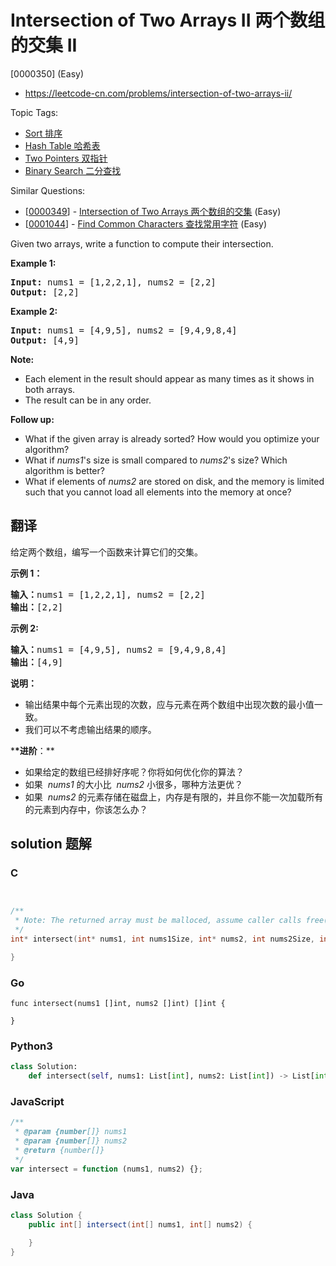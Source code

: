 # Intersection of Two Arrays II 两个数组的交集 II

[0000350] (Easy)

- https://leetcode-cn.com/problems/intersection-of-two-arrays-ii/

Topic Tags:

- [Sort 排序](https://leetcode-cn.com/tag/sort/)
- [Hash Table 哈希表](https://leetcode-cn.com/tag/hash-table/)
- [Two Pointers 双指针](https://leetcode-cn.com/tag/two-pointers/)
- [Binary Search 二分查找](https://leetcode-cn.com/tag/binary-search/)

Similar Questions:

- [[0000349](https://leetcode-cn.com/problems/intersection-of-two-arrays/)] - [Intersection of Two Arrays 两个数组的交集](./0000349.intersection-of-two-arrays.md) (Easy)
- [[0001044](https://leetcode-cn.com/problems/find-common-characters/)] - [Find Common Characters 查找常用字符](./0001044.find-common-characters.md) (Easy)

Given two arrays, write a function to compute their intersection.

**Example 1:**

<pre><strong>Input: </strong>nums1 = <span id="example-input-1-1">[1,2,2,1]</span>, nums2 = <span id="example-input-1-2">[2,2]</span>
<strong>Output: </strong><span id="example-output-1">[2,2]</span>
</pre>

**Example 2:**

<pre><strong>Input: </strong>nums1 = <span id="example-input-2-1">[4,9,5]</span>, nums2 = <span id="example-input-2-2">[9,4,9,8,4]</span>
<strong>Output: </strong><span id="example-output-2">[4,9]</span></pre>

**Note:**

- Each element in the result should appear as many times as it shows in both arrays.
- The result can be in any order.

**Follow up:**

- What if the given array is already sorted? How would you optimize your algorithm?
- What if _nums1_'s size is small compared to _nums2_'s size? Which algorithm is better?
- What if elements of _nums2_ are stored on disk, and the memory is limited such that you cannot load all elements into the memory at once?

## 翻译

给定两个数组，编写一个函数来计算它们的交集。

**示例 1：**

<pre><strong>输入：</strong>nums1 = [1,2,2,1], nums2 = [2,2]
<strong>输出：</strong>[2,2]
</pre>

**示例 2:**

<pre><strong>输入：</strong>nums1 = [4,9,5], nums2 = [9,4,9,8,4]
<strong>输出：</strong>[4,9]</pre>

**说明：**

- 输出结果中每个元素出现的次数，应与元素在两个数组中出现次数的最小值一致。
- 我们可以不考虑输出结果的顺序。

\***\*进阶**：\*\*

- 如果给定的数组已经排好序呢？你将如何优化你的算法？
- 如果  *nums1* 的大小比  *nums2* 小很多，哪种方法更优？
- 如果  *nums2* 的元素存储在磁盘上，内存是有限的，并且你不能一次加载所有的元素到内存中，你该怎么办？

## solution 题解

### C

```c


/**
 * Note: The returned array must be malloced, assume caller calls free().
 */
int* intersect(int* nums1, int nums1Size, int* nums2, int nums2Size, int* returnSize){

}


```

### Go

```golang
func intersect(nums1 []int, nums2 []int) []int {

}
```

### Python3

```python
class Solution:
    def intersect(self, nums1: List[int], nums2: List[int]) -> List[int]:

```

### JavaScript

```javascript
/**
 * @param {number[]} nums1
 * @param {number[]} nums2
 * @return {number[]}
 */
var intersect = function (nums1, nums2) {};
```

### Java

```java
class Solution {
    public int[] intersect(int[] nums1, int[] nums2) {

    }
}
```
